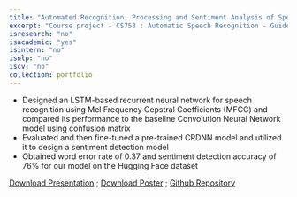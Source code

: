 ```yaml
---
title: "Automated Recognition, Processing and Sentiment Analysis of Speech"
excerpt: "Course project - CS753 : Automatic Speech Recognition - Guide : Prof. Preethi Jyothi - Best Presentation Award"
isresearch: "no"
isacademic: "yes"
isintern: "no"
isnlp: "no"
iscv: "no"
collection: portfolio
---
```


* Designed an LSTM-based recurrent neural network for speech recognition using Mel Frequency Cepstral Coefficients (MFCC) and compared its performance to the baseline Convolution Neural Network model using confusion matrix
* Evaluated and then fine-tuned a pre-trained CRDNN model and utilized it to design a sentiment detection model
* Obtained word error rate of 0.37 and sentiment detection accuracy of 76% for our model on the Hugging Face dataset


[Download Presentation](http://amparulekar.github.io/files/ASRpres.pdf) ; [Download Poster](http://amparulekar.github.io/files/ASRposter.pdf) ; [Github Repository](https://github.com/Amparulekar/Automated-Recognition-Processing-and-Sentiment-Analysis-of-Speech)
